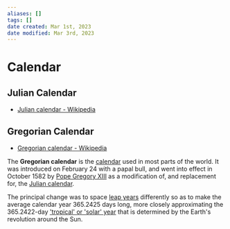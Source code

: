 ```yaml
---
aliases: []
tags: []
date created: Mar 1st, 2023
date modified: Mar 3rd, 2023
---
```


# Calendar

## Julian Calendar
- [Julian calendar - Wikipedia](https://en.wikipedia.org/wiki/Julian_calendar)

## Gregorian Calendar
- [Gregorian calendar - Wikipedia](https://en.wikipedia.org/wiki/Gregorian_calendar)

The **Gregorian calendar** is the [calendar](https://en.wikipedia.org/wiki/Calendar "Calendar") used in most parts of the world. It was introduced on February 24 with a papal bull, and went into effect in October 1582 by [Pope Gregory XIII](https://en.wikipedia.org/wiki/Pope_Gregory_XIII "Pope Gregory XIII") as a modification of, and replacement for, the [Julian calendar](https://en.wikipedia.org/wiki/Julian_calendar "Julian calendar").

The principal change was to space [leap years](https://en.wikipedia.org/wiki/Leap_year "Leap year") differently so as to make the average calendar year 365.2425 days long, more closely approximating the 365.2422-day ['tropical' or 'solar' year](https://en.wikipedia.org/wiki/Tropical_year "Tropical year") that is determined by the Earth's revolution around the Sun.